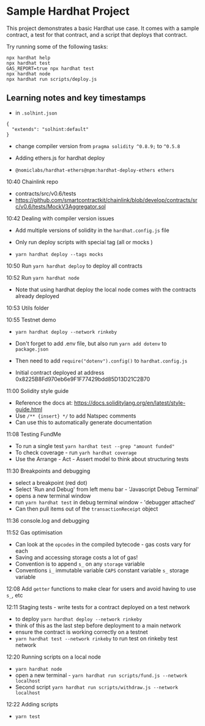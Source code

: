 # Sample Hardhat Project

This project demonstrates a basic Hardhat use case. It comes with a sample contract, a test for that contract, and a script that deploys that contract.

Try running some of the following tasks:

```shell
npx hardhat help
npx hardhat test
GAS_REPORT=true npx hardhat test
npx hardhat node
npx hardhat run scripts/deploy.js
```

## Learning notes and key timestamps

- in `.solhint.json`

```
{
  "extends": "solhint:default"
}
```
- change compiler version from ```pragma solidity ^0.8.9;``` to ```^0.5.8```

- Adding ethers.js for hardhat deploy
- ```@nomiclabs/hardhat-ethers@npm:hardhat-deploy-ethers ethers```

10:40 Chainlink repo
- contracts/src/v0.6/tests
- https://github.com/smartcontractkit/chainlink/blob/develop/contracts/src/v0.6/tests/MockV3Aggregator.sol

10:42 Dealing with compiler version issues 
- Add multiple versions of solidity in the ```hardhat.config.js``` file

- Only run deploy scripts with special tag (all or mocks )
- ```yarn hardhat deploy --tags mocks```

10:50 Run ```yarn hardhat deploy``` to deploy all contracts 

10:52 Run ```yarn hardhat node``` 
- Note that using hardhat deploy the local node comes with the contracts already deployed

10:53 Utils folder

10:55 Testnet demo
- ```yarn hardhat deploy --network rinkeby```

- Don't forget to add .env file, but also run ```yarn add dotenv``` to ```package.json```
- Then need to add ```require("dotenv").config()``` to ```hardhat.config.js```

- Initial contract deployed at address 0x8225B8Fd970eb6e9F1F77429bdd85D13D21C2B70

11:00 Solidity style guide

- Reference the docs at: https://docs.soliditylang.org/en/latest/style-guide.html
- Use ```/** {insert} */``` to add Natspec comments
- Can use this to automatically generate documentation

11:08 Testing FundMe
- To run a single test ```yarn hardhat test --grep "amount funded"```
- To check coverage - run ```yarh hardhat coverage```
- Use the Arrange - Act - Assert model to think about structuring tests

11:30 Breakpoints and debugging
- select a breakpoint (red dot)
- Select 'Run and Debug' from left menu bar - 'Javascript Debug Terminal'
- opens a new terminal window
- run ```yarn hardhat test``` in debug terminal window - 'debugger attached'
- Can then pull items out of the ```transactionReceipt``` object

11:36 console.log and debugging

11:52 Gas optimisation
- Can look at the ```opcodes``` in the compiled bytecode - gas costs vary for each
- Saving and accessing storage costs a lot of gas!
- Convention is to append ```s_``` on any ```storage``` variable
- Conventions 
  ```i_``` immutable variable
  ```CAPS``` constant variable
  ```s_``` storage variable

12:08 Add ```getter``` functions to make clear for users and avoid having to use ```s_```, etc

12:11 Staging tests - write tests for a contract deployed on a test network 
- to deploy ```yarn hardhat deploy --network rinkeby```
- think of this as the last step before deployment to a main network
- ensure the contract is working correctly on a testnet
- ```yarn hardhat test --network rinkeby``` to run test on rinkeby test network

12:20 Running scripts on a local node
- ```yarn hardhat node```
- open a new terminal - ```yarn hardhat run scripts/fund.js --network localhost```
- Second script ```yarn hardhat run scripts/withdraw.js --network localhost```

12:22 Adding scripts
- ```yarn test```


